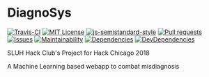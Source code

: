 # DiagnoSys

[![Travis-CI](https://travis-ci.com/sluh-hackclub/diagnosys.svg?branch=master)](https://travis-ci.com/sluh-hackclub/diagnosys)
[![MIT License](https://img.shields.io/badge/license-MIT-brightgreen.svg)](https://github.com/sluh-hackclub/diagnosys/blob/master/LICENSE)
[![js-semistandard-style](https://img.shields.io/badge/code%20style-semistandard-brightgreen.svg)](https://github.com/Flet/semistandard)
[![Pull requests](https://img.shields.io/github/issues-pr-raw/sluh-hackclub/diagnosys.svg)](https://github.com/sluh-hackclub/diagnosys/pulls)
[![Issues](https://img.shields.io/github/issues-raw/sluh-hackclub/diagnosys.svg)](https://github.com/sluh-hackclub/diagnosys/issues)
[![Maintainability](https://api.codeclimate.com/v1/badges/ba9126c664d00127f444/maintainability)](https://codeclimate.com/github/sluh-hackclub/diagnosys/maintainability)
[![Dependencies](https://david-dm.org/sluh-hackclub/diagnosys.svg)](https://david-dm.org/sluh-hackclub/diagnosys)
[![DevDependencies](https://david-dm.org/sluh-hackclub/diagnosys/dev-status.svg)](https://david-dm.org/sluh-hackclub/diagnosys?type=dev)

SLUH Hack Club's Project for Hack Chicago 2018

A Machine Learning based webapp to combat misdiagnosis
